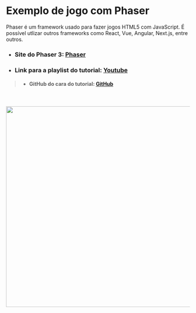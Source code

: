 # Exemplo de jogo com Phaser
Phaser é um framework usado para fazer jogos HTML5 com JavaScript. É possível utlizar outros frameworks como React, Vue, Angular, Next.js, entre outros.

- ### Site do Phaser 3: [Phaser](https://phaser.io)
- ### Link para a playlist do tutorial: [Youtube](https://www.youtube.com/watch?v=frRWKxB9Hm0&list=PLDyH9Tk5ZdFzEu_izyqgPFtHJJXkc79no)
> - #### GitHub do cara do tutorial: [GitHub](https://github.com/ansimuz?tab=overview&from=2019-12-01&to=2019-12-31)
<br>
<br>
<div align="center">
<img src="https://upload.wikimedia.org/wikipedia/commons/e/e7/Phaser_Logo.png" width="550" />
</div>